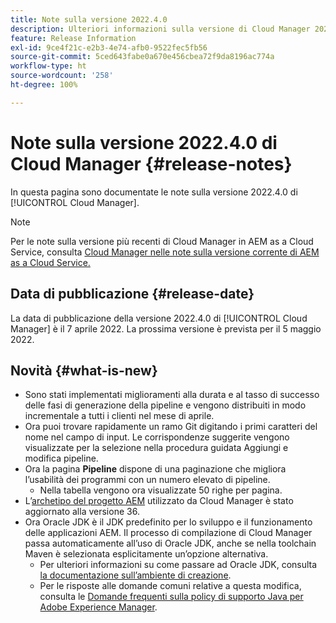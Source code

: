 ```yaml
---
title: Note sulla versione 2022.4.0
description: Ulteriori informazioni sulla versione di Cloud Manager 2022.4.0.
feature: Release Information
exl-id: 9ce4f21c-e2b3-4e74-afb0-9522fec5fb56
source-git-commit: 5ced643fabe0a670e456cbea72f9da8196ac774a
workflow-type: ht
source-wordcount: '258'
ht-degree: 100%

---
```


# Note sulla versione 2022.4.0 di Cloud Manager {#release-notes}

In questa pagina sono documentate le note sulla versione 2022.4.0 di [!UICONTROL Cloud Manager].

>[!NOTE]
>
>Per le note sulla versione più recenti di Cloud Manager in AEM as a Cloud Service, consulta [Cloud Manager nelle note sulla versione corrente di AEM as a Cloud Service.](https://experienceleague.adobe.com/it/docs/experience-manager-cloud-service/content/release-notes/cloud-manager/current)

## Data di pubblicazione {#release-date}

La data di pubblicazione della versione 2022.4.0 di [!UICONTROL Cloud Manager] è il 7 aprile 2022. La prossima versione è prevista per il 5 maggio 2022.

## Novità {#what-is-new}

* Sono stati implementati miglioramenti alla durata e al tasso di successo delle fasi di generazione della pipeline e vengono distribuiti in modo incrementale a tutti i clienti nel mese di aprile.
* Ora puoi trovare rapidamente un ramo Git digitando i primi caratteri del nome nel campo di input. Le corrispondenze suggerite vengono visualizzate per la selezione nella procedura guidata Aggiungi e modifica pipeline.
* Ora la pagina **Pipeline** dispone di una paginazione che migliora l’usabilità dei programmi con un numero elevato di pipeline.
   * Nella tabella vengono ora visualizzate 50 righe per pagina.
* L’[archetipo del progetto AEM](https://experienceleague.adobe.com/it/docs/experience-manager-core-components/using/developing/archetype/overview) utilizzato da Cloud Manager è stato aggiornato alla versione 36.
* Ora Oracle JDK è il JDK predefinito per lo sviluppo e il funzionamento delle applicazioni AEM. Il processo di compilazione di Cloud Manager passa automaticamente all’uso di Oracle JDK, anche se nella toolchain Maven è selezionata esplicitamente un’opzione alternativa.
   * Per ulteriori informazioni su come passare ad Oracle JDK, consulta [la documentazione sull’ambiente di creazione](/help/getting-started/build-environment.md#using-java-support).
   * Per le risposte alle domande comuni relative a questa modifica, consulta le [Domande frequenti sulla policy di supporto Java per Adobe Experience Manager](https://experienceleague.adobe.com/docs/experience-manager-65/assets/Java_Policy_for_Adobe_Experience_Manager.pdf).
